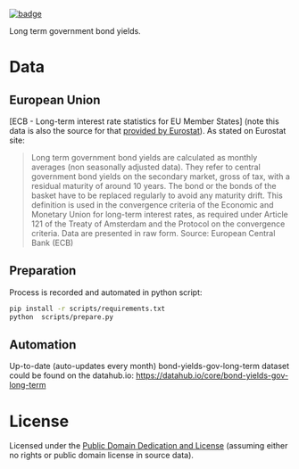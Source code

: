 <a className="gh-badge" href="https://datahub.io/core/bond-yields-gov-long-term"><img src="https://badgen.net/badge/icon/View%20on%20datahub.io/orange?icon=https://datahub.io/datahub-cube-badge-icon.svg&label&scale=1.25" alt="badge" /></a>

Long term government bond yields.

# Data

## European Union

[ECB - Long-term interest rate statistics for EU Member States] (note this data is also the source for that [provided by Eurostat][eurostat]). As stated on Eurostat site:

> Long term government bond yields are calculated as monthly averages (non seasonally adjusted data). They refer to central government bond yields on the secondary market, gross of tax, with a residual maturity of around 10 years. The bond or the bonds of the basket have to be replaced regularly to avoid any maturity drift. This definition is used in the convergence criteria of the Economic and Monetary Union for long-term interest rates, as required under Article 121 of the Treaty of Amsterdam and the Protocol on the convergence criteria. Data are presented in raw form. Source: European Central Bank (ECB)

[ecb]: http://www.ecb.int/stats/money/long/html/index.en.html
[eurostat]: http://epp.eurostat.ec.europa.eu/tgm/table.do?tab=table&plugin=1&language=en&pcode=teimf050

## Preparation
Process is recorded and automated in python script:

```bash
pip install -r scripts/requirements.txt
python  scripts/prepare.py
```

## Automation
Up-to-date (auto-updates every month) bond-yields-gov-long-term dataset could be found on the datahub.io: https://datahub.io/core/bond-yields-gov-long-term

# License

Licensed under the [Public Domain Dedication and License][pddl] (assuming either no rights or public domain license in source data).

[pddl]: http://opendatacommons.org/licenses/pddl/1.0/

